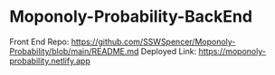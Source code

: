 # Moponoly-Probability-BackEnd

Front End Repo: https://github.com/SSWSpencer/Moponoly-Probability/blob/main/README.md
Deployed Link: https://moponoly-probability.netlify.app
